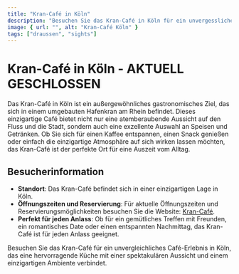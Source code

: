 ```yaml
---
title: "Kran-Café in Köln"
description: "Besuchen Sie das Kran-Café in Köln für ein unvergessliches Café-Erlebnis in einem umgebauten Hafenkran, das eine atemberaubende Aussicht und exzellente Gastronomie bietet"
image: { url: "", alt: "Kran-Café Köln" }
tags: ["draussen", "sights"]
---
```


# Kran-Café in Köln - AKTUELL GESCHLOSSEN

Das Kran-Café in Köln ist ein außergewöhnliches gastronomisches Ziel, das sich in einem umgebauten Hafenkran am Rhein befindet. Dieses einzigartige Café bietet nicht nur eine atemberaubende Aussicht auf den Fluss und die Stadt, sondern auch eine exzellente Auswahl an Speisen und Getränken. Ob Sie sich für einen Kaffee entspannen, einen Snack genießen oder einfach die einzigartige Atmosphäre auf sich wirken lassen möchten, das Kran-Café ist der perfekte Ort für eine Auszeit vom Alltag.

## Besucherinformation

- **Standort**: Das Kran-Café befindet sich in einer einzigartigen Lage in Köln.
- **Öffnungszeiten und Reservierung**: Für aktuelle Öffnungszeiten und Reservierungsmöglichkeiten besuchen Sie die Website: [Kran-Café](http://www.kran-cafe.de).
- **Perfekt für jeden Anlass**: Ob für ein gemütliches Treffen mit Freunden, ein romantisches Date oder einen entspannten Nachmittag, das Kran-Café ist für jeden Anlass geeignet.

Besuchen Sie das Kran-Café für ein unvergleichliches Café-Erlebnis in Köln, das eine hervorragende Küche mit einer spektakulären Aussicht und einem einzigartigen Ambiente verbindet.
